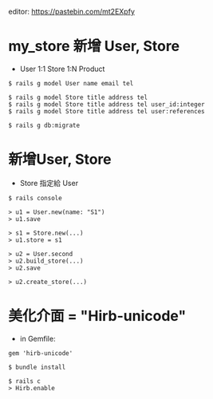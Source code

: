 editor: https://pastebin.com/mt2EXpfy

# my_store 新增 User, Store

- User 1:1 Store 1:N Product

```
$ rails g model User name email tel

$ rails g model Store title address tel
$ rails g model Store title address tel user_id:integer
$ rails g model Store title address tel user:references

$ rails g db:migrate
```


# 新增User, Store

- Store 指定給 User

```
$ rails console

> u1 = User.new(name: "S1")
> u1.save

> s1 = Store.new(...)
> u1.store = s1

> u2 = User.second
> u2.build_store(...)
> u2.save

> u2.create_store(...)
```

# 美化介面 = "Hirb-unicode"

- in Gemfile:
```
gem 'hirb-unicode'

$ bundle install

$ rails c
> Hirb.enable
```
